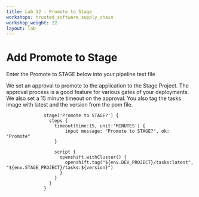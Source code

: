 ```yaml
---
title: Lab 12 - Promote to Stage
workshops: trusted_software_supply_chain
workshop_weight: 22
layout: lab
---
```

# Add Promote to Stage
Enter the Promote to STAGE below into your pipeline text file

We set an approval to promote to the application to the Stage Project.  The approval process is a good feature for various gates of your deployments.  We also set a 15 minute timeout on the approval.  You also tag the tasks image with latest and the version from the pom file.

```
              stage('Promote to STAGE?') {
                steps {
                  timeout(time:15, unit:'MINUTES') {
                      input message: "Promote to STAGE?", ok: "Promote"
                  }

                  script {
                    openshift.withCluster() {
                      openshift.tag("${env.DEV_PROJECT}/tasks:latest", "${env.STAGE_PROJECT}/tasks:${version}")
                    }
                  }
                }
              }
```
